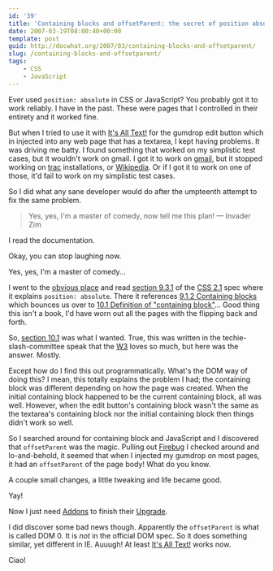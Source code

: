 ```yaml
---
id: '39'
title: 'Containing blocks and offsetParent: the secret of position absolute'
date: 2007-03-19T08:00:40+00:00
template: post
guid: http://docwhat.org/2007/03/containing-blocks-and-offsetparent/
slug: /containing-blocks-and-offsetparent/
tags:
    - CSS
    - JavaScript
---
```


Ever used `position: absolute` in CSS or JavaScript? You probably got it to
work reliably. I have in the past. These were pages that I controlled in their
entirety and it worked fine.

But when I tried to use it with
[It's All Text!](https://addons.mozilla.org/firefox/4125) for the gumdrop edit
button which in injected into any web page that has a textarea, I kept having
problems. It was driving me batty. I found something that worked on my
simplistic test cases, but it wouldn't work on gmail. I got it to work on
[gmail](http://gmail.com/), but it stopped working on
[trac](http://trac.edgewall.org/) installations, or
[Wikipedia](http://wikipedia.com). Or if I got it to work on one of those,
it'd fail to work on my simplistic test cases.

So I did what any sane developer would do after the umpteenth attempt to fix
the same problem.

> Yes, yes, I'm a master of comedy, now tell me this plan! — Invader Zim

I read the documentation.

Okay, you can stop laughing now.

Yes, yes, I'm a master of comedy...

I went to the [obvious place](http://www.w3.org/) and read
[section 9.3.1](http://www.w3.org/TR/CSS21/visuren.html#positioning-scheme) of
the [CSS 2.1](http://www.w3.org/TR/CSS21/) spec where it explains
`position: absolute`. There it references
[9.1.2 Containing blocks](http://www.w3.org/TR/CSS21/visuren.html#containing-block)
which bounces us over to
[10.1 Definition of "containing block"](http://www.w3.org/TR/CSS21/visudet.html#containing-block-details)...
Good thing this isn't a book, I'd have worn out all the pages with the
flipping back and forth.

So,
[section 10.1](http://www.w3.org/TR/CSS21/visudet.html#containing-block-details)
was what I wanted. True, this was written in the techie-slash-committee speak
that the [W3](http://www.w3.org/) loves so much, but here was the answer.
Mostly.

Except how do I find this out programmatically. What's the DOM way of doing
this? I mean, this totally explains the problem I had; the containing block
was different depending on how the page was created. When the initial
containing block happened to be the current containing block, all was well.
However, when the edit button's containing block wasn't the same as the
textarea's containing block nor the initial containing block then things
didn't work so well.

So I searched around for containing block and JavaScript and I discovered that
`offsetParent` was the magic. Pulling out
[Firebug](http://www.getfirebug.com/) I checked around and lo-and-behold, it
seemed that when I injected my gumdrop on most pages, it had an `offsetParent`
of the page body! What do you know.

A couple small changes, a little tweaking and life became good.

Yay!

Now I just need [Addons](http://addons.mozilla.org/) to finish their
[Upgrade](http://blog.mozilla.com/webdev/category/amo/).

I did discover some bad news though. Apparently the `offsetParent` is what is
called DOM 0. It is _not_ in the official DOM spec. So it does something
similar, yet different in IE. Auuugh! At least
[It's All Text!](htt://addons.mozilla.org/firefox/4125) works now.

Ciao!

